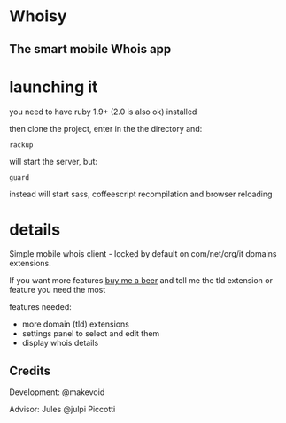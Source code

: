 # Whoisy
## The smart mobile Whois app

# launching it

you need to have ruby 1.9+ (2.0 is also ok) installed

then clone the project, enter in the the directory and:

    rackup 

will start the server, but:

    guard

instead will start sass, coffeescript recompilation and browser reloading

# details 

Simple mobile whois client - locked by default on com/net/org/it domains extensions.

If you want more features [buy me a beer](https://www.paypal.com/cgi-bin/webscr?cmd=_s-xclick&hosted_button_id=2KSEKU762FE8Q) and tell me the tld extension or feature you need the most 

features needed:
- more domain (tld) extensions 
- settings panel to select and edit them 
- display whois details


## Credits

Development: @makevoid

Advisor: Jules @julpi Piccotti